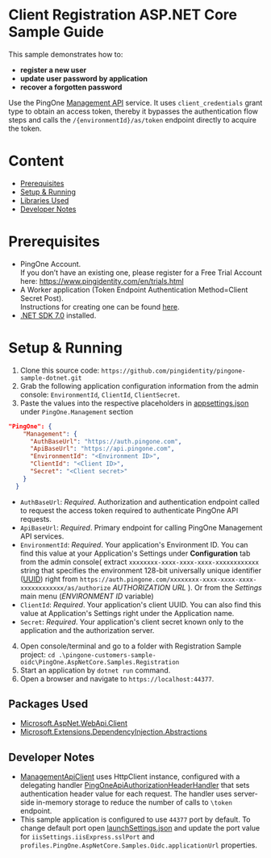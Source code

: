 # Client Registration ASP.NET Core Sample Guide

This sample demonstrates how to:
 - **register a new user**
 - **update user password by application**
 - **recover a forgotten password**
 
Use the PingOne [Management API](https://apidocs.pingidentity.com/pingone/platform/v1/api/#management-apis) service.
It uses `client_credentials` grant type to obtain an access token, thereby it bypasses the authentication flow steps and calls the `/{environmentId}/as/token` endpoint directly to acquire the token.

# Content 
- [Prerequisites](#prerequisites)
- [Setup & Running](#setup--running)
- [Libraries Used](#packages-used)
- [Developer Notes](#developer-notes)

# Prerequisites
- PingOne Account.  
If you don’t have an existing one, please register for a Free Trial Account here: https://www.pingidentity.com/en/trials.html
- A Worker application (Token Endpoint Authentication Method=Client Secret Post).  
Instructions for creating one can be found [here](https://apidocs.pingidentity.com/pingone/platform/v1/api/#getting-started).
- [.NET SDK 7.0](https://dotnet.microsoft.com/en-us/download/dotnet/7.0) installed.

# Setup & Running
1. Clone this source code: `https://github.com/pingidentity/pingone-sample-dotnet.git`
2. Grab the following application configuration information from the admin console: `EnvironmentId`, `ClientId`, `ClientSecret`.
3. Paste the values into the respective placeholders in [appsettings.json](./PingOne.AspNetCore.Samples.Registration/appsettings.json) under `PingOne.Management` section
```json
"PingOne": {
    "Management": {
      "AuthBaseUrl": "https://auth.pingone.com",
      "ApiBaseUrl": "https://api.pingone.com",
      "EnvironmentId": "<Environment ID>",
      "ClientId": "<Client ID>", 
      "Secret": "<Client secret>"
    }
  }
```
- `AuthBaseUrl`: *Required*. Authorization and authentication endpoint called to request the access token required to authenticate PingOne API requests.
- `ApiBaseUrl`: *Required*. Primary endpoint for calling PingOne Management API services.
- `EnvironmentId`: *Required*. Your application's Environment ID. You can find this value at your Application's Settings under **Configuration** tab from the admin console( extract `xxxxxxxx-xxxx-xxxx-xxxx-xxxxxxxxxxxx` string that specifies the environment 128-bit universally unique identifier ([UUID](https://tools.ietf.org/html/rfc4122)) right from `https://auth.pingone.com/xxxxxxxx-xxxx-xxxx-xxxx-xxxxxxxxxxxx/as/authorize` *AUTHORIZATION URL* ). Or from the *Settings* main menu (*ENVIRONMENT ID* variable)
- `ClientId`: *Required*. Your application's client UUID. You can also find this value at Application's Settings right under the Application name.
- `Secret`: *Required*. Your application's client secret known only to the application and the authorization server.
4. Open console/terminal and go to a folder with Registration Sample project: `cd .\pingone-customers-sample-oidc\PingOne.AspNetCore.Samples.Registration`
5. Start an application by `dotnet run` command.
6. Open a browser and navigate to `https://localhost:44377`. 

## Packages Used
- [Microsoft.AspNet.WebApi.Client](https://www.nuget.org/packages/Microsoft.AspNet.WebApi.Client)
- [Microsoft.Extensions.DependencyInjection.Abstractions](https://www.nuget.org/packages/Microsoft.Extensions.DependencyInjection.Abstractions)

## Developer Notes
- [ManagementApiClient](../pingone-netcore-sdk/PingOne.Core/Management/Services/ManagementApiClient.cs) uses HttpClient instance,  configured with a delegating handler [PingOneApiAuthorizationHeaderHandler](../pingone-netcore-sdk/PingOne.Core/Management/PingOneApiAuthorizationHeaderHandler.cs) that sets authentication header value for each request. The handler uses server-side in-memory storage to reduce the number of calls to `\token` endpoint.
- This sample application is configured to use `44377` port by default. To change default port open [launchSettings.json](./PingOne.AspNetCore.Samples.Oidc/Properties/launchSettings.json) and update the port value for `iisSettings.iisExpress.sslPort` and `profiles.PingOne.AspNetCore.Samples.Oidc.applicationUrl` properties.
